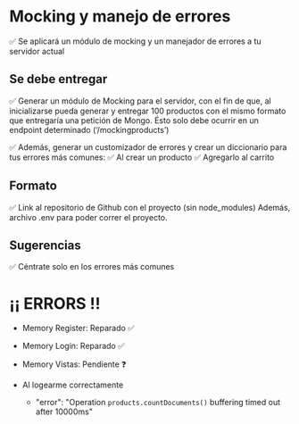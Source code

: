 # Mocking y manejo de errores

✅ Se aplicará un módulo de mocking y un manejador de errores a tu servidor actual


## Se debe entregar

✅ Generar un módulo de Mocking para el servidor, con el fin de que, al inicializarse pueda generar y entregar 100 productos con el mismo formato que entregaría una petición de Mongo. Ésto solo debe ocurrir en un endpoint determinado (‘/mockingproducts’)

✅ Además, generar un customizador de errores y crear un diccionario para tus errores más comunes:
  ✅ Al crear un producto
  ✅ Agregarlo al carrito

## Formato

✅ Link al repositorio de Github con el proyecto (sin node_modules)
Además, archivo .env para poder correr el proyecto.

## Sugerencias

✅ Céntrate solo en los errores más comunes 

# ¡¡ ERRORS !!

- Memory Register: Reparado ✅
- Memory Login: Reparado ✅
- Memory Vistas: Pendiente ❓


- Al logearme correctamente
  - "error": "Operation `products.countDocuments()` buffering timed out after 10000ms"